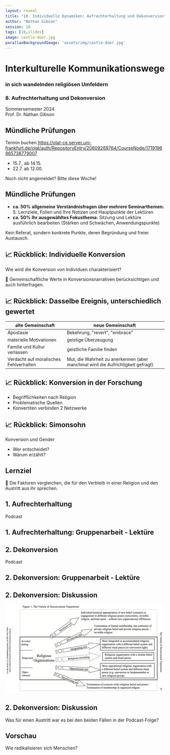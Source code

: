 ```yaml
---
layout: reveal
title: "10. Individuelle Dynamiken: Aufrechterhaltung und Dekonversion"
author: "Nathan Gibson"
session: 10
tags: [10,slides]
image: castle-door.jpg
parallaxBackgroundImage: 'assets/img/castle-door.jpg'
---
```


# Interkulturelle Kommunikationswege   

### in sich wandelnden religiösen Umfeldern

### 8. Aufrechterhaltung und Dekonversion

Sommersemester 2024  
Prof. Dr. Nathan Gibson

## Mündliche Prüfungen

Termin buchen <https://olat-ce.server.uni-frankfurt.de/olat/auth/RepositoryEntry/20609269764/CourseNode/1719196965738779007>

- 15.7., ab 14.15.
- 22.7. ab 12.00.

Noch nicht angemeldet? Bitte diese Woche!

## Mündliche Prüfungen

- **ca. 50% allgemeine Verständnisfragen über mehrere Seminarthemen:** S. Lernziele, Folien und Ihre Notizen und Hauptpunkte der Lektüren
- **ca. 50% Ihr ausgewähltes Fokusthema:** Sitzung und Lektüre ausführlich bearbeiten (Stärken und Schwächen, Anwendungspunkte)

Kein Referat, sondern konkrete Punkte, deren Begründung und freier Austausch.


## 📈 Rückblick: Individuelle Konversion

Wie wird die Konversion von Individuen charakterisiert?

🧭 Gemeinschaftliche Werte in Konversionsnarrativen berücksichtigen und auch hinterfragen.

## 📈 Rückblick: Dasselbe Ereignis, unterschiedlich gewertet

| alte Gemeinschaft | neue Gemeinschaft |
| --- | --- |
| Apostasie | Bekehrung, "revert", "embrace" |
| materielle Motivationen | geistige Überzeugung | 
| Familie und Kultur verlassen | geistliche Familie finden |
| Verdacht auf moralisches Fehlverhalten | Mut, die Wahrheit zu anerkennen (aber manchmal wird die Aufrichtigkeit gefragt) |

## 📈 Rückblick: Konversion in der Forschung

- Begrifflichkeiten nach Religion
- Problematische Quellen
- Konvertiten verbinden 2 Netzwerke 

## 📈 Rückblick: Simonsohn

Konversion und Gender
- Wer entscheidet? 
- Warum erzählt?

## Lernziel

🧭 Die Faktoren vergleichen, die für den Verbleib in einer Religion und den Austritt aus ihr sprechen.

## 1. Aufrechterhaltung

Podcast

## 1. Aufrechterhaltung: Gruppenarbeit - Lektüre

## 2. Dekonversion

Podcast

## 2. Dekonversion: Gruppenarbeit - Lektüre

## 2. Dekonversion: Diskussion

![Deconversion Trajectories](../assets/img/deconversion-trajectories.png)

## 2. Dekonversion: Diskussion

Was für einen Austritt war es bei den beiden Fällen in der Podcast-Folge?

## Vorschau

Wie radikalisieren sich Menschen?